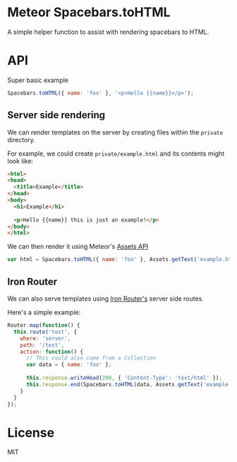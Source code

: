Meteor Spacebars.toHTML
=======================

A simple helper function to assist with rendering spacebars to HTML.

# API

Super basic example

```js
Spacebars.toHTML({ name: 'foo' }, '<p>Hello {{name}}</p>');
```

## Server side rendering

We can render templates on the server by creating files within the `private` directory.

For example, we could create `private/example.html` and its contents might look like:

```html
<html>
<head>
  <title>Example</title>
</head>
<body>
  <h1>Example</h1>
  
  <p>Hello {{name}} this is just an example!</p>
</body>
</html>
```

We can then render it using Meteor's [Assets API](http://docs.meteor.com/#assets)

```js
var html = Spacebars.toHTML({ name: 'foo' }, Assets.getText('example.html'));
```

## Iron Router

We can also serve templates using [Iron Router's](https://atmospherejs.com/package/iron-router) server side routes.

Here's a simple example:

```js
Router.map(function() {
  this.route('test', {
    where: 'server',
    path: '/test',
    action: function() {
      // This could also come from a Collection
      var data = { name: 'foo' };
      
      this.response.writeHead(200, { 'Content-Type': 'text/html' });
      this.response.end(Spacebars.toHTML(data, Assets.getText('example.html')));
    }
  }
});
```

# License

MIT
